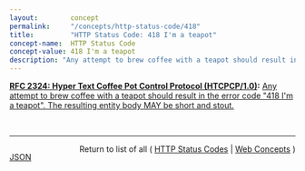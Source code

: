 ```yaml
---
layout:        concept
permalink:     "/concepts/http-status-code/418"
title:         "HTTP Status Code: 418 I'm a teapot"
concept-name:  HTTP Status Code
concept-value: 418 I'm a teapot
description: "Any attempt to brew coffee with a teapot should result in the error code \"418 I'm a teapot\". The resulting entity body MAY be short and stout."
---
```


**[RFC 2324: Hyper Text Coffee Pot Control Protocol (HTCPCP/1.0)](/specs/IETF/RFC/2324 "This document describes HTCPCP, a protocol for controlling, monitoring, and diagnosing coffee pots."):** [Any attempt to brew coffee with a teapot should result in the error code "418 I'm a teapot". The resulting entity body MAY be short and stout.](http://tools.ietf.org/html/rfc2324#section-2.3.2 "Read documentation for HTTP Status Code &#34;418&#34;")

<br/>
<hr/>

<p style="float : left"><a href="./418.json" title="JSON representing this particular Web Concept value">JSON</a></p>
<p style="text-align: right">Return to list of all ( <a href="../http-status-code/">HTTP Status Codes</a> | <a href="../">Web Concepts</a> )</p>
